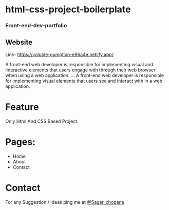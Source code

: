 # html-css-project-boilerplate
### Front-end-dev-portfolio
## Website
Link- https://voluble-gumption-e96a4e.netlify.app/

A front-end web developer is responsible for implementing visual and interactive elements that users engage with through their web browser when using a web application. ... A front-end web developer is responsible for implementing visual elements that users see and interact with in a web application.


# Feature
Only Html And CSS Based Project. 

# Pages:
- Home 
- About
- Contact

# Contact
 For any Suggestion / Ideas ping me at [@Sagar_chopane](https://www.linkedin.com/in/sagar-chopne-86a4031b7/)
